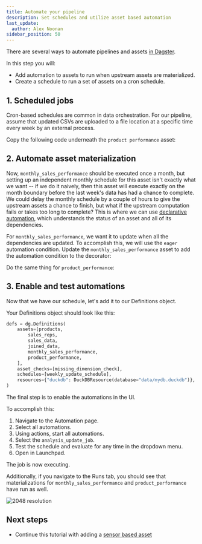 ```yaml
---
title: Automate your pipeline
description: Set schedules and utilize asset based automation
last_update:
  author: Alex Noonan
sidebar_position: 50
---
```


There are several ways to automate pipelines and assets [in Dagster](/guides/automate). 

In this step you will:

- Add automation to assets to run when upstream assets are materialized.
- Create a schedule to run a set of assets on a cron schedule.

## 1. Scheduled jobs

Cron-based schedules are common in data orchestration. For our pipeline, assume that updated CSVs are uploaded to a file location at a specific time every week by an external process.

Copy the following code underneath the `product performance` asset:

<CodeExample path="docs_beta_snippets/docs_beta_snippets/guides/tutorials/etl_tutorial/etl_tutorial/definitions.py" language="python" lineStart="268" lineEnd="273"/>

## 2. Automate asset materialization 

Now, `monthly_sales_performance` should be executed once a month, but setting up an independent monthly schedule for this asset isn't exactly what we want -- if we do it naively, then this asset will execute exactly on the month boundary before the last week's data has had a chance to complete. We could delay the monthly schedule by a couple of hours to give the upstream assets a chance to finish, but what if the upstream computation fails or takes too long to complete? This is where we can use [declarative automation](/guides/automate/declarative-automation), which understands the status of an asset and all of its dependencies. 

For `monthly_sales_performance`, we want it to update when all the dependencies are updated. To accomplish this, we will use the `eager` automation condition. Update the `monthly_sales_performance` asset to add the automation condition to the decorator:

<CodeExample path="docs_beta_snippets/docs_beta_snippets/guides/tutorials/etl_tutorial/etl_tutorial/definitions.py" language="python" lineStart="155" lineEnd="209"/>

Do the same thing for `product_performance`:

<CodeExample path="docs_beta_snippets/docs_beta_snippets/guides/tutorials/etl_tutorial/etl_tutorial/definitions.py" language="python" lineStart="216" lineEnd="267"/>



## 3. Enable and test automations

Now that we have our schedule, let's add it to our Definitions object.

Your Definitions object should look like this:

  ```python
  defs = dg.Definitions(
      assets=[products,
          sales_reps,
          sales_data,
          joined_data,
          monthly_sales_performance,
          product_performance,
      ],
      asset_checks=[missing_dimension_check],
      schedules=[weekly_update_schedule],
      resources={"duckdb": DuckDBResource(database="data/mydb.duckdb")},
  )
  ```

The final step is to enable the automations in the UI.

To accomplish this:
1. Navigate to the Automation page.
2. Select all automations. 
3. Using actions, start all automations. 
4. Select the `analysis_update_job`.
5. Test the schedule and evaluate for any time in the dropdown menu. 
6. Open in Launchpad.

The job is now executing. 

Additionally, if you navigate to the Runs tab, you should see that materializations for `monthly_sales_performance` and `product_performance` have run as well. 

   ![2048 resolution](/images/tutorial/etl-tutorial/automation-final.png)

## Next steps

- Continue this tutorial with adding a [sensor based asset](create-a-sensor-asset)
